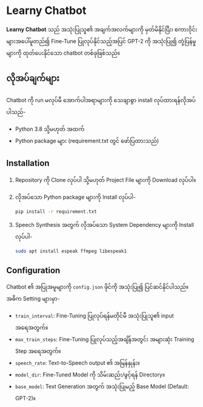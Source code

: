 # Learny Chatbot

**Learny Chatbot** သည် အသုံးပြုသူ၏ အချက်အလက်များကို မှတ်မိနိုင်ပြီး၊ စကားဝိုင်းများအပေါ်မူတည်၍ Fine-Tune ပြုလုပ်နိုင်သည့်အပြင် GPT-2 ကို အသုံးပြု၍ တုံ့ပြန်မှုများကို ထုတ်ပေးနိုင်သော chatbot တစ်ခုဖြစ်သည်။

## လိုအပ်ချက်များ

Chatbot ကို run မလုပ်မီ အောက်ပါအရာများကို သေချာစွာ install လုပ်ထားရန်လိုအပ်ပါသည်-

- Python 3.8 သို့မဟုတ် အထက်
- Python package များ (requirement.txt တွင် ဖော်ပြထားသည်)

## Installation

1. Repository ကို Clone လုပ်ပါ သို့မဟုတ် Project File များကို Download လုပ်ပါ။
2. လိုအပ်သော Python package များကို Install လုပ်ပါ-

    ```bash
    pip install -r requirement.txt
    ```

3. Speech Synthesis အတွက် လိုအပ်သော System Dependency များကို Install လုပ်ပါ-

    ```bash
    sudo apt install espeak ffmpeg libespeak1
    ```

## Configuration

Chatbot ၏ အပြုအမူများကို `config.json` ဖိုင်ကို အသုံးပြု၍ ပြင်ဆင်နိုင်ပါသည်။ အဓိက Setting များမှာ-

- `train_interval`: Fine-Tuning ပြုလုပ်ရန်မတိုင်မီ အသုံးပြုသူ၏ input အရေအတွက်။
- `max_train_steps`: Fine-Tuning ပြုလုပ်သည့်အချိန်အတွင်း အများဆုံး Training Step အရေအတွက်။
- `speech_rate`: Text-to-Speech output ၏ အမြန်နှုန်း။
- `model_dir`: Fine-Tuned Model ကို သိမ်းဆည်း/ဖွင့်ရန် Directory။
- `base_model`: Text Generation အတွက် အသုံးပြုမည့် Base Model (Default: GPT-2)။
